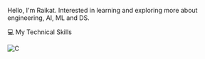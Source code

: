 Hello, I'm Raikat. Interested in learning and exploring more about engineering, AI, ML and DS.

💻 My Technical Skills 


![C](https://img.shields.io/badge/C-0000FF?style=for-the-badge&logo=&logoColor=white)
<!--
**raikat105/raikat105** is a ✨ _special_ ✨ repository because its `README.md` (this file) appears on your GitHub profile.

Here are some ideas to get you started:

- 🔭 I’m currently working on ...
- 🌱 I’m currently learning ...
- 👯 I’m looking to collaborate on ...
- 🤔 I’m looking for help with ...
- 💬 Ask me about ...
- 📫 How to reach me: ...
- 😄 Pronouns: ...
- ⚡ Fun fact: ...
-->
